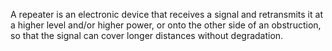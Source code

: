 A repeater is an electronic device that receives a signal and retransmits it at a higher level and/or higher power, or onto the other side of an obstruction, so that the signal can cover longer distances without degradation.